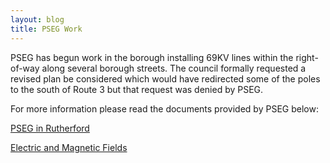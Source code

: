 ```yaml
---
layout: blog
title: PSEG Work
---
```


PSEG has begun work in the borough installing 69KV lines within the right-of-way along several borough streets. The council formally requested a revised plan be considered which would have redirected some of the poles to the south of Route 3 but that request was denied by PSEG.

For more information please read the documents provided by PSEG below:

[PSEG in Rutherford](https://storage.googleapis.com/static.rutherford-nj.com/borough-clerk/posts/Rutherford%20PSEG%20for%20website.docx.pdf)

[Electric and Magnetic Fields](https://storage.googleapis.com/static.rutherford-nj.com/borough-clerk/posts/EMF_brochure_web.pdf)

